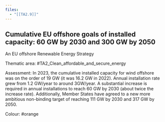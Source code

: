 ```yaml
---
files:
  - "[[TA2.9]]"
---
```

## Cumulative EU offshore goals of installed capacity: 60 GW by 2030 and 300 GW by 2050
An EU offshore Renewable Energy Strategy

Thematic area: #TA2_Clean_affordable_and_secure_energy

Assessment: In 2023, the cumulative installed capacity for wind offshore was on the order of 19 GW (it was 16.2 GW in 2022). Annual installation rate grew from 1.2 GW/year to around 3GW/year. A substantial increase is required in annual installations to reach 60 GW by 2030 (about twice the increase rate). Additionally, Member States have agreed to a new more ambitious non-binding target of reaching 111 GW by 2030 and 317 GW by 2050.

Colour: #orange